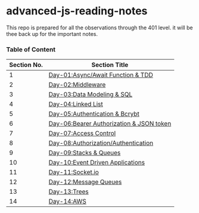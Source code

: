 # advanced-js-reading-notes
This repo is prepared for all the observations through the 401 level. it will be thee back up for the important notes.


### Table of Content

| **Section No.** | **Section Title**                      |
| --------------- | -------------------------------------- |
| 1               | [Day-01:Async/Await Function & TDD](./first-day/01-prep-and-tdd.md) |
| 2               | [Day-02:Middleware](./sec-day/02-read.md) |
| 3               | [Day-03:Data Modeling & SQL](./third-day/03-read.md) |
| 4               | [Day-04:Linked List](./fourth-day/04-readme.md) |
| 5               | [Day-05:Authentication & Bcrybt](./fifth-day/05-readme.md) |
| 6               | [Day-06:Bearer Authorization & JSON token](./sixth-day/06-readme.md) |
| 7               | [Day-07:Access Control](./seventh-day/07-readme.md) |
| 8               | [Day-08:Authorization/Authentication](./eighth-day/08-readme.md) |
| 9               | [Day-09:Stacks & Queues](./ninth-day/09-readme.md) |
|10               | [Day-10:Event Driven Applications](./10th-day/10-readme.md) |
|11               | [Day-11:Socket.io](./11th-day/11-readme.md) |
|12               | [Day-12:Message Queues](./12-day/12-readme.md) |
|13               | [Day-13:Trees](./13th-day/13-readme.md) |
|14               | [Day-14:AWS](./14th-day/14-readme.md) |
